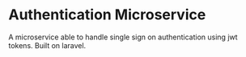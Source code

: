 # Authentication Microservice

A microservice able to handle single sign on authentication using jwt tokens. Built on laravel.
